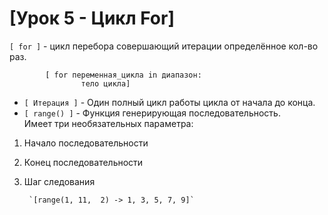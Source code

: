 # [Урок 5 - Цикл For]

`[ for ]` - цикл перебора совершающий итерации определённое кол-во раз.  
```
        [ for переменная_цикла in диапазон:  
                тело цикла]  
```
- `[ Итерация ]` - Один полный цикл работы цикла от начала до конца.  
- `[ range() ]` - Функция генерирующая последовательность.  
Имеет три необязательных параметра:

1. Начало последовательности  
2. Конец последовательности  
3. Шаг следования

        `[range(1, 11,  2) -> 1, 3, 5, 7, 9]`














